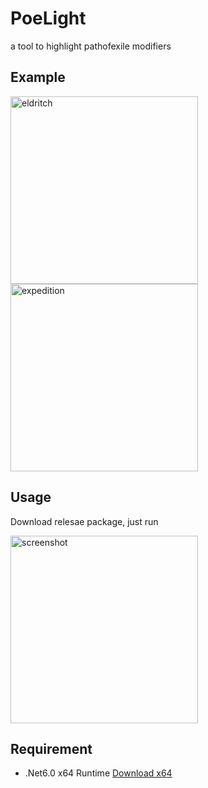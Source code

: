 # PoeLight

a tool to highlight pathofexile modifiers

## Example

<img alt="eldritch" src="https://github.com/dotsx/PoeLight/assets/89591768/813e3558-62ab-421e-afa7-4a0fe49ae118" width="300px" />
<img alt="expedition" src="https://github.com/dotsx/PoeLight/assets/89591768/97d08d75-93e8-4aee-9740-1f2f8d9896fe" width="300px" />

## Usage

Download relesae package, just run

<img alt="screenshot" src="https://github.com/dotsx/PoeLight/assets/89591768/0bbd4f1c-412b-4323-9d30-9ee226361bc8" width=300 />


## Requirement

- .Net6.0 x64 Runtime [Download x64](https://dotnet.microsoft.com/en-us/download/dotnet/thank-you/runtime-desktop-6.0.20-windows-x64-installer)
